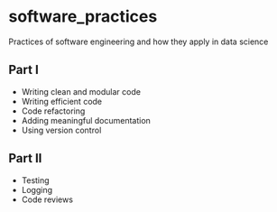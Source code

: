 # software_practices
Practices of software engineering and how they apply in data science

##  Part I
* Writing clean and modular code
* Writing efficient code
* Code refactoring
* Adding meaningful documentation
* Using version control

##  Part II
* Testing
* Logging
* Code reviews
